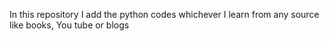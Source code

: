In this repository I add the python codes whichever I learn from any source like books, You tube or blogs
